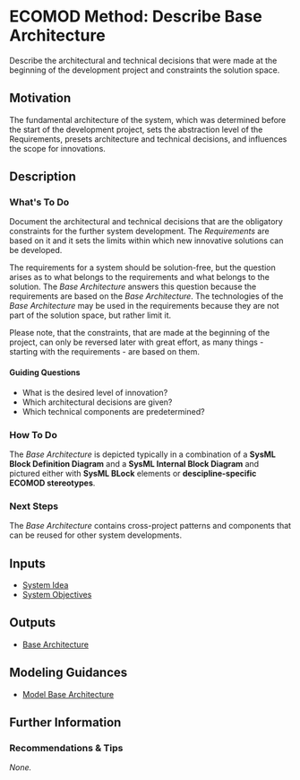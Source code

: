 # ECOMOD Method: Describe Base Architecture

Describe the architectural and technical decisions that were made at the beginning of the development project and constraints the solution space.


## Motivation

The fundamental architecture of the system, which was determined before the start of the development project, sets the abstraction level of the Requirements, presets architecture and technical decisions, and influences the scope for innovations. 


## Description

### What's To Do

Document the architectural and technical decisions that are the obligatory constraints for the further system development. The _Requirements_ are based on it and it sets the limits within which new innovative solutions can be developed.

The requirements for a system should be solution-free, but the question arises as to what belongs to the requirements and what belongs to the solution. The _Base Architecture_ answers this question because the requirements are based on the _Base Architecture_. The technologies of the _Base Architecture_ may be used in the requirements because they are not part of the solution space, but rather limit it.

Please note, that the constraints, that are made at the beginning of the project, can only be reversed later with great effort, as many things - starting with the requirements - are based on them.


#### Guiding Questions

+ What is the desired level of innovation?
+ Which architectural decisions are given?
+ Which technical components are predetermined?

### How To Do

The _Base Architecture_ is depicted typically in a combination of a **SysML Block Definition Diagram** and a **SysML Internal Block Diagram** and pictured either with **SysML BLock** elements or **descipline-specific ECOMOD stereotypes**.

### Next Steps

The _Base Architecture_ contains cross-project patterns and components that can be reused for other system developments.


## Inputs

+ [System Idea](product_system-idea.md)
+ [System Objectives](product_system-objectives.md)


## Outputs

+ [Base Architecture](product_base-architecture.md)


## Modeling Guidances

+ [Model Base Architecture](guidance_base-architecture.md)


## Further Information

### Recommendations & Tips

_None._

